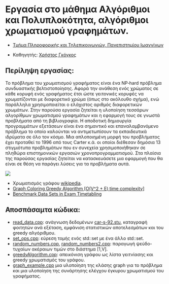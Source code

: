 # Εργασία στο μάθημα Αλγόριθμοι και Πολυπλοκότητα, αλγόριθμοι χρωματισμού γραφημάτων.

* [Τμήμα Πληροφορικής και Τηλεπικοινωνιών, Πανεπιστημίου Ιωαννίνων](https://www.dit.uoi.gr/)

* Καθηγητής: [Χρήστος Γκόγκος](https://github.com/chgogos)

## Περίληψη εργασίας: 

Το πρόβλημα του χρωματισμού γραφήματος είναι ένα NP‐hard πρόβλημα συνδυαστικής βελτιστοποίησης. Αφορά την ανάθεση ενός χρώματος σε κάθε κορυφή ενός γραφήματος έτσι ώστε γειτονικές κορυφές να χρωματίζονται με διαφορετικό χρώμα (όπως στο ακόλουθο σχήμα), ενώ παράλληλα χρησιμοποιείται ο ελάχιστος αριθμός διαφορετικών χρωμάτων. Στην παρούσα εργασία ζητείται η υλοποίηση τεσσάρων αλγορίθμων χρωματισμού γραφημάτων και η εφαρμογή τους σε γνωστά προβλήματα από τη βιβλιογραφία. Η αποδοτική δημιουργία προγραμμάτων εξετάσεων είναι ένα σημαντικό και επαναλαμβανόμενο πρόβλημα το οποίο καλούνται να αντιμετωπίσουν τα εκπαιδευτικά ιδρύματα σε όλο τον κόσμο. Μια απλοποιημένη μορφή του προβλήματος έχει προταθεί το 1996 από τους Carter κ.ά. οι οποίοι διέθεσαν δημόσια 13 στιγμιότυπα προβλημάτων που εν συνεχεία χρησιμοποιήθηκαν σε πληθώρα επιστημονικών εργασιών χρονοπρογραμματισμού. Στα πλαίσια της παρούσας εργασίας ζητείται να κατασκευάσετε μια εφαρμογή που θα είναι σε θέση να παράγει λύσεις για τα προβλήματα αυτά.

![](https://mitibmwatsonailab.mit.edu/wp-content/uploads/2020/02/41_gcn_gcn-1024x946.png)

* Χρωματισμός γράφου [wikipedia](https://en.wikipedia.org/wiki/Graph_coloring).
* [Graph Coloring Greedy Algorithm [O(V^2 + E) time complexity]](https://iq.opengenus.org/graph-colouring-greedy-algorithm/)
* [Benchmark Data Sets in Exam Timetabling](http://www.asap.cs.nott.ac.uk/external/resources/)

## Αποσπάσαμτα κώδικα: 

* [read_data.cpp](/app/src/read_data.cpp): ανάγνωση δεδομένων [car-s-92.stu](./app/datasets/car-f-92.stu), καταγραφή φοιτητών ανά εξέταση, εμφάνιση στατιστικών αποτελεσμάτων και του greedy αλγόριθμου.
* [set_ops.cpp](/app/src/set_ops.cpp): εύρεση τομής ενός std::set<int> με ένα άλλο std::set<int>.
* [random_numbers.cpp](./app/src/random_numbers.cpp), [random_numbers2.cpp](./app/src/random_numbers2.cpp): παραγωγή ψεύδο-τυχαίων ακέραιων τιμών στο διάστημα [1,V].
* [greedyAlgorithm.cpp](./app/src/greedyAlgorithm.cpp): απεικόνιση γράφου ως λίστα γειτνίασης και greedy χρωματισμός του γράφου.
* [graph_example.cpp](./app/src/graph_example.cpp) μια υλοποίηση της κλάσης graph για το πρόβλημα και μια υλοποίηση της συνάρτησης ελέγχου έγκυρου χρωματισμού του γραφήματος.